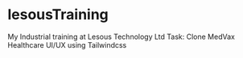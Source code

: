 # lesousTraining
My Industrial training at Lesous Technology Ltd
Task: Clone MedVax Healthcare UI/UX using Tailwindcss
